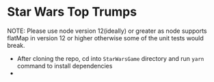 # Star Wars Top Trumps

NOTE: Please use node version 12(ideally) or greater as node supports flatMap in version 12 or higher otherwise some of the unit tests would break.

* After cloning the repo, cd into `StarWarsGame` directory and run `yarn` command to install dependencies
* 
